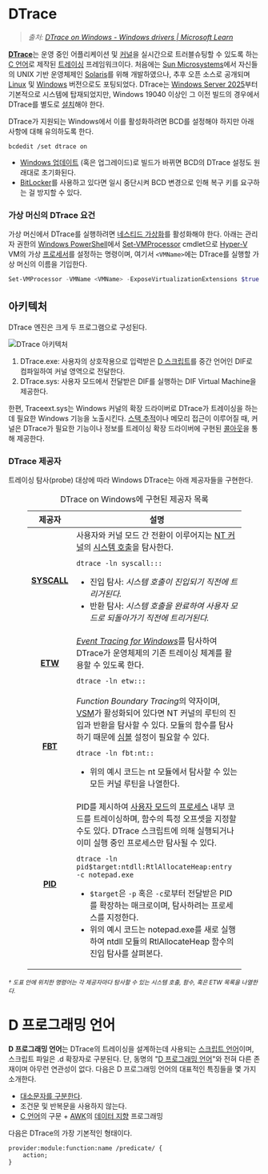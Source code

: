 # DTrace
> *출처: [DTrace on Windows - Windows drivers | Microsoft Learn](https://learn.microsoft.com/en-us/windows-hardware/drivers/devtest/dtrace)*

[**DTrace**](https://en.wikipedia.org/wiki/DTrace)는 운영 중인 어플리케이션 및 [커널](Kernel.md)을 실시간으로 트러블슈팅할 수 있도록 하는 [C 언어](C.md)로 제작된 [트레이싱](https://en.wikipedia.org/wiki/Tracing_(software)) 프레임워크이다. 처음에는 [Sun Microsystems](https://en.wikipedia.org/wiki/Sun_Microsystems)에서 자신들의 UNIX 기반 운영체제인 [Solaris](https://en.wikipedia.org/wiki/Oracle_Solaris)를 위해 개발하였으나, 추후 오픈 소스로 공개되며 [Linux](https://en.wikipedia.org/wiki/Linux) 및 [Windows](Windows.md) 버전으로도 포팅되었다. DTrace는 [Windows Server 2025](https://en.wikipedia.org/wiki/Windows_Server_2025)부터 기본적으로 시스템에 탑재되었지만,  Windows 19040 이상인 그 이전 빌드의 경우에서 DTrace를 별도로 [설치](https://learn.microsoft.com/windows-hardware/drivers/devtest/dtrace#installing-dtrace-under-windows)해야 한다.

DTrace가 지원되는 Windows에서 이를 활성화하려면 BCD를 설정해야 하지만 아래 사항에 대해 유의하도록 한다.

```
bcdedit /set dtrace on
```

* [Windows 업데이트](Update.md) (혹은 업그레이드)로 빌드가 바뀌면 BCD의 DTrace 설정도 원래대로 초기화된다.
* [BitLocker](BitLocker.md)를 사용하고 있다면 일시 중단시켜 BCD 변경으로 인해 복구 키를 요구하는 걸 방지할 수 있다.

### 가상 머신의 DTrace 요건
가상 머신에서 DTrace를 실행하려면 [네스티드 가상화](https://learn.microsoft.com/en-us/virtualization/hyper-v-on-windows/user-guide/enable-nested-virtualization)를 활성화해야 한다. 아래는 관리자 권한의 [Windows PowerShell](PowerShell.md)에서 [Set-VMProcessor](https://learn.microsoft.com/en-us/powershell/module/hyper-v/set-vmprocessor) cmdlet으로 [Hyper-V](Hypervisor.md) VM의 가상 [프로세서](Processor.md)를 설정하는 명령이며, 여기서 `<VMName>`에는 DTrace를 실행할 가상 머신의 이름을 기입한다.

```powershell
Set-VMProcessor -VMName <VMName> -ExposeVirtualizationExtensions $true
```

## 아키텍처
DTrace 엔진은 크게 두 프로그램으로 구성된다.

![DTrace 아키텍처](https://learn.microsoft.com/en-us/windows-hardware/drivers/devtest/images/dtrace-architecture.png)

1. DTrace.exe: 사용자의 상호작용으로 입력받은 [D 스크립트](#d-프로그래밍-언어)를 중간 언어인 DIF로 컴파일하여 커널 영역으로 전달한다.
1. DTrace.sys: 사용자 모드에서 전달받은 DIF를 실행하는 DIF Virtual Machine을 제공한다.

한편, Traceext.sys는 Windows 커널의 확장 드라이버로 DTrace가 트레이싱을 하는 데 필요한 Windows 기능을 노출시킨다. [스택 추적](https://en.wikipedia.org/wiki/Stack_trace)이나 메모리 접근이 이루어질 때, 커널은 DTrace가 필요한 기능이나 정보를 트레이싱 확장 드라이버에 구현된 [콜아웃](https://learn.microsoft.com/windows-hardware/drivers/network/callout)을 통해 제공한다.

### DTrace 제공자
트레이싱 탐사(probe) 대상에 따라 Windows DTrace는 아래 제공자들을 구현한다.

<table style="width: 85%; margin-left: auto; margin-right: auto;"><caption style="caption-side: top;">DTrace on Windows에 구현된 제공자 목록</caption><colgroup><col style="width: 15%;"/><col style="width: 85%;"/></colgroup><thead><tr><th style="text-align: center;">제공자</th><th style="text-align: center;">설명</th></tr></thead><tbody><tr><td style="text-align: center;"><a href="https://learn.microsoft.com/windows-hardware/drivers/devtest/dtrace#syscall--ntos-system-calls"><b>SYSCALL</b></a></td><td>사용자와 커널 모드 간 전환이 이루어지는 <a href="Kernel.md#nt-커널">NT 커널</a>의 <a href="WinAPI.md#시스템-서비스">시스템 호출</a>을 탐사한다.

```
dtrace -ln syscall:::
```
<ul><li>진입 탐사: <i>시스템 호출이 진입되기 직전에 트리거된다.</i></li><li>반환 탐사: <i>시스템 호출을 완료하여 사용자 모드로 되돌아가기 직전에 트리거된다.</i></li></ul></td></tr><tr><td style="text-align: center;"><a href="https://learn.microsoft.com/windows-hardware/drivers/devtest/dtrace#etw"><b>ETW</b></a></td><td><i><a href="ETW.md">Event Tracing for Windows</a></i>를 탐사하여 DTrace가 운영체제의 기존 트레이싱 체계를 활용할 수 있도록 한다.

```
dtrace -ln etw:::
```
</td></tr><tr><td style="text-align: center;"><a href="https://learn.microsoft.com/windows-hardware/drivers/devtest/dtrace#function-boundary-tracing-fbt"><b>FBT</b></a></td><td><i>Function Boundary Tracing</i>의 약자이며, <a href="Hypervisor.md#가상-보안-모드">VSM</a>가 활성화되어 있다면 NT 커널의 루틴의 진입과 반환을 탐사할 수 있다. 모듈의 함수를 탐사하기 때문에 <a href="Symbol.md">심볼</a> 설정이 필요할 수 있다.

```
dtrace -ln fbt:nt::
```
<ul><li>위의 예시 코드는 nt 모듈에서 탐사할 수 있는 모든 커널 루틴을 나열한다.</li></ul></td></tr><tr><td style="text-align: center;"><a href="https://learn.microsoft.com/windows-hardware/drivers/devtest/dtrace#pid"><b>PID</b></a></td><td>PID를 제시하여 <a href="Processor.md#사용자-모드">사용자 모드</a>의 <a href="Process.md">프로세스</a> 내부 코드를 트레이싱하며, 함수의 특정 오프셋을 지정할 수도 있다. DTrace 스크립트에 의해 실행되거나 이미 실행 중인 프로세스만 탐사될 수 있다.

```
dtrace -ln pid$target:ntdll:RtlAllocateHeap:entry -c notepad.exe
```
<ul><li><code>$target</code>은 <code>-p</code> 혹은 <code>-c</code>로부터 전달받은 PID를 확장하는 매크로이며, 탐사하려는 프로세스를 지정한다.</li><li>위의 예시 코드는 notepad.exe를 새로 실행하여 ntdll 모듈의 RtlAllocateHeap 함수의 진입 탐사를 살펴본다.</li></ul></td></tr></tbody></table>

<sup>_† 도표 안에 위치한 명령어는 각 제공자마다 탐사할 수 있는 시스템 호출, 함수, 혹은 ETW 목록을 나열한다._</sup>

# D 프로그래밍 언어
**D 프로그래밍 언어**는 DTrace의 트레이싱을 설계하는데 사용되는 [스크립트 언어](https://en.wikipedia.org/wiki/Scripting_language)이며, 스크립트 파일은 .d 확장자로 구분된다. 단, 동명의 "[D 프로그래밍 언어](https://en.wikipedia.org/wiki/D_(programming_language))"와 전혀 다른 존재이며 아무런 연관성이 없다. 다음은 D 프로그래밍 언어의 대표적인 특징들을 몇 가지 소개한다.

* [대소문자를 구분한다](https://en.wikipedia.org/wiki/Case_sensitivity).
* 조건문 및 반복문을 사용하지 않는다.
* [C 언어](C.md)의 구문 + [AWK](https://en.wikipedia.org/wiki/AWK)의 [데이터 지향](https://en.wikipedia.org/wiki/Data-driven_programming) 프로그래밍

다음은 DTrace의 가장 기본적인 형태이다.

```
provider:module:function:name /predicate/ {
    action;
}
```
